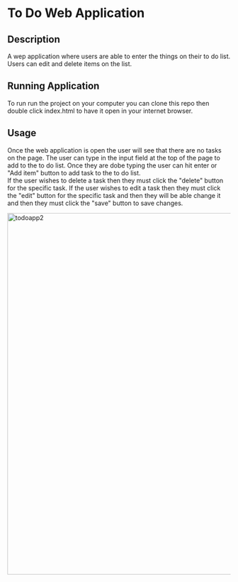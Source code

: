 # To Do Web Application

## Description

A wep application where users are able to enter the things on their to do list. Users can edit and delete items on the list.

## Running Application

To run run the project on your computer you can clone this repo then double click index.html to have it open in your internet browser.

## Usage

Once the web application is open the user will see that there are no tasks on the page. The user can type in the input field at the top of the page to add to the to do list. Once they are dobe typing the user can hit enter or "Add item" button to add task to the to do list. <br/>
If the user wishes to delete a task then they must click the "delete" button for the specific task. If the user wishes to edit a task then they must click the "edit" button for the specific task and then they will be able change it and then they must click the "save" button to save changes.

<img width="815" alt="todoapp2" src="https://user-images.githubusercontent.com/77226151/142332400-bb561a98-fc2b-4c6f-8cc7-305c13d23886.png">
